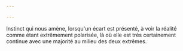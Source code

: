 ```yaml
---

---
```


Instinct qui nous amène, lorsqu'un écart est présenté, à voir la réalité comme étant extrêmement polarisée, là où elle est très certainement continue avec une majorité au milieu des deux extrêmes. 